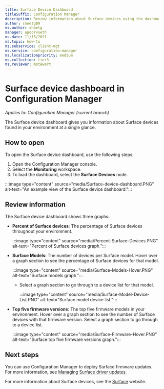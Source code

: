 ```yaml
---
title: Surface Device Dashboard
titleSuffix: Configuration Manager
description: Review information about Surface devices using the dashboard.
author: sheetg09
ms.author: sheetg
manager: apoorvseth
ms.date: 11/15/2021
ms.topic: how-to
ms.subservice: client-mgt
ms.service: configuration-manager
ms.localizationpriority: medium
ms.collection: tier3
ms.reviewer: mstewart
---
```


# Surface device dashboard in Configuration Manager

*Applies to: Configuration Manager (current branch)*

The Surface device dashboard gives you information about Surface devices found in your environment at a single glance.<!--1355788-->

## How to open

To open the Surface device dashboard, use the following steps:

1. Open the Configuration Manager console.
2. Select the **Monitoring** workspace.
3. To load the dashboard, select the **Surface Devices** node.

:::image type="content" source="media/Surface-device-dashboard.PNG" alt-text="An example view of the Surface device dashboard.":::

## Review information

The Surface device dashboard shows three graphs:

- **Percent of Surface devices**: The percentage of Surface devices throughout your environment.

    :::image type="content" source="media/Percent-Surface-Devices.PNG" alt-text="Percent of Surface devices graph.":::

- **Surface Models**: The number of devices per Surface model. Hover over a graph section to see the percentage of Surface devices for that model.

    :::image type="content" source="media/Surface-Models-Hover.PNG" alt-text="Surface models graph.":::

  - Select a graph section to go through to a device list for that model.

    :::image type="content" source="media/Surface-Model-Device-List.PNG" alt-text="Surface model device list.":::

- **Top five firmware versions**: The top five firmware models in your environment. Hover over a graph section to see the number of Surface devices with that firmware version. Select a graph section to go through to a device list.<!--1358654-->

    :::image type="content" source="media/Surface-Firmware-Hover.PNG" alt-text="Surface top five firmware versions graph.":::

## Next steps

You can use Configuration Manager to deploy Surface firmware updates. For more information, see [Managing Surface driver updates](../../../sum/deploy-use/surface-drivers.md).

For more information about Surface devices, see the [Surface](https://www.microsoft.com/surface) website.
